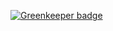 

[![Greenkeeper badge](https://badges.greenkeeper.io/cdaringe/counsel-ruleset-swashcap-node.svg)](https://greenkeeper.io/)